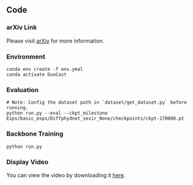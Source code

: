 ## Code

### arXiv Link

Please visit [arXiv](https://arxiv.org/pdf/2412.01091) for more information.

### Environment

```shell
conda env create -f env.ymal
conda activate DuoCast
```

### Evaluation
```shell
# Note: Config the dataset path in `dataset/get_dataset.py` before running.
python run.py --eval --ckpt_milestone Exps/basic_exps/Diffphydnet_sevir_None/checkpoints/ckpt-170080.pt
```
### Backbone Training
```shell
python run.py 
```

### Display Video

You can view the video by downloading it [here](resources/display_video.mp4).
